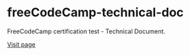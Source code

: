 # freeCodeCamp-technical-doc
FreeCodeCamp certification test - Technical Document.

[Visit page](https://shubha360.github.io/freeCodeCamp-technical-doc/)
